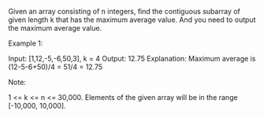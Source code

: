 
Given an array consisting of n integers, find the contiguous subarray of given length k that has the maximum average value. And you need to output the maximum average value.


Example 1:

Input: [1,12,-5,-6,50,3], k = 4
Output: 12.75
Explanation: Maximum average is (12-5-6+50)/4 = 51/4 = 12.75



Note:

1 <= k <= n <= 30,000.
Elements of the given array will be in the range [-10,000, 10,000].

